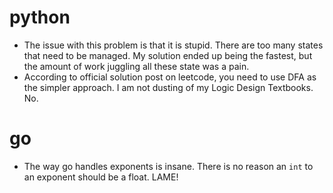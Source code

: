 # python

- The issue with this problem is that it is stupid. There are too many states that need to be managed. My solution ended up being the fastest, but the amount of work juggling all these state was a pain.
- According to official solution post on leetcode, you need to use DFA as the simpler approach. I am not dusting of my Logic Design Textbooks.
No.

# go

- The way go handles exponents is insane. There is no reason an `int` to an exponent should be a float. LAME!